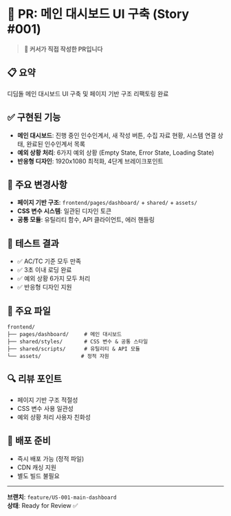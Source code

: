 # 🎯 PR: 메인 대시보드 UI 구축 (Story #001)
> **🤖 커서가 직접 작성한 PR입니다**

## 📋 요약
디딤돌 메인 대시보드 UI 구축 및 페이지 기반 구조 리팩토링 완료

## ✅ 구현된 기능
- **메인 대시보드**: 진행 중인 인수인계서, 새 작성 버튼, 수집 자료 현황, 시스템 연결 상태, 완료된 인수인계서 목록
- **예외 상황 처리**: 6가지 예외 상황 (Empty State, Error State, Loading State)
- **반응형 디자인**: 1920x1080 최적화, 4단계 브레이크포인트

## 🔧 주요 변경사항
- **페이지 기반 구조**: `frontend/pages/dashboard/` + `shared/` + `assets/`
- **CSS 변수 시스템**: 일관된 디자인 토큰
- **공통 모듈**: 유틸리티 함수, API 클라이언트, 에러 핸들링

## 🧪 테스트 결과
- ✅ AC/TC 기준 모두 만족
- ✅ 3초 이내 로딩 완료
- ✅ 예외 상황 6가지 모두 처리
- ✅ 반응형 디자인 지원

## 📁 주요 파일
```
frontend/
├── pages/dashboard/     # 메인 대시보드
├── shared/styles/       # CSS 변수 & 공통 스타일  
├── shared/scripts/      # 유틸리티 & API 모듈
└── assets/             # 정적 자원
```

## 🔍 리뷰 포인트
- 페이지 기반 구조 적절성
- CSS 변수 사용 일관성
- 예외 상황 처리 사용자 친화성

## 🚀 배포 준비
- 즉시 배포 가능 (정적 파일)
- CDN 캐싱 지원
- 별도 빌드 불필요

---
**브랜치**: `feature/US-001-main-dashboard`  
**상태**: Ready for Review ✅
